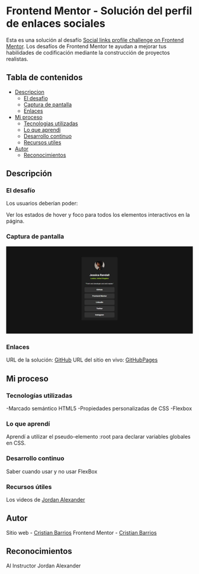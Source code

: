 # Frontend Mentor - Solución del perfil de enlaces sociales

Esta es una solución al desafío [Social links profile challenge on Frontend Mentor](https://www.frontendmentor.io/challenges/social-links-profile-UG32l9m6dQ).
Los desafíos de Frontend Mentor te ayudan a mejorar tus habilidades de codificación mediante la construcción de proyectos realistas.

## Tabla de contenidos

- [Descripcion](#descripcion)
    - [El desafio](#el-desafio)
    - [Captura de pantalla](#captura-de-pantalla)
    - [Enlaces](#enlaces)
- [Mi proceso](#mi-proceso)
    - [Tecnologias utilizadas](#tecnologias-utilizadas)
    - [Lo que aprendi](#lo-que-aprendi)
    - [Desarrollo continuo](#desarrollo-continuo)
    - [Recursos utiles](#recursos-utiles)
- [Autor](#autor)
    - [Reconocimientos](#reconocimientos)

## Descripción

### El desafío

Los usuarios deberían poder:

Ver los estados de hover y foco para todos los elementos interactivos en la página.
### Captura de pantalla
![](./screenshot.jpg)

### Enlaces

URL de la solución: [GitHub](https://github.com/ReyCrisGit/Social-links-profile.git)
URL del sitio en vivo: [GitHubPages](https://reycrisgit.github.io/Social-links-profile/)

## Mi proceso

### Tecnologías utilizadas

-Marcado semántico HTML5
-Propiedades personalizadas de CSS
-Flexbox

### Lo que aprendí

Aprendí a utilizar el pseudo-elemento :root para declarar variables globales en CSS.

### Desarrollo continuo

Saber cuando usar y no usar FlexBox

### Recursos útiles

Los videos de [Jordan Alexander](https://www.youtube.com/@AlexCGDesign)

## Autor

Sitio web - [Cristian Barrios](https://github.com/ReyCrisGit)
Frontend Mentor - [Cristian Barrios](https://www.frontendmentor.io/profile/ReyCrisGit)

## Reconocimientos

Al Instructor Jordan Alexander